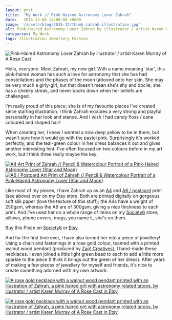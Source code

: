 ```yaml
---
layout: post
title:  "My Work // Pink-Haired Astronomy Lover Zahrah"
date:   2015-12-08 12:00:00 +0000
image: '/assets/blog/2015-12/thumb-zahrah-illustration.jpg'
alt: Pink-Haired Astronomy Lover Zahrah by illustrator / artist Karen Murray of A Rose Cast
categories: My-Work
tags: Illustration Jewellery Fashion
---
```


![Pink-Haired Astronomy Lover Zahrah by illustrator / artist Karen Murray of A Rose Cast](/assets/folio/portraits/portrait-illustration-zahrah.jpg "Pink-Haired Astronomy Lover Zahrah by illustrator / artist Karen Murray of A Rose Cast")

Hello, everyone. Meet Zahrah, my new girl. With a name meaning 'star', this pink-haired woman has such a love for astronomy that she has had constellations and the phases of the moon tattooed onto her skin. She may be very much a girly-girl, but that doesn't mean she's shy and docile; she has a cheeky streak, and never backs down when her beliefs are challenged.

I'm really proud of this piece; she is of my favourite pieces I've created since starting illustration. I think Zahrah excudes a very strong and playful personality in her look and stance. And I wish I had candy floss / cane coloured and shaped hair!

When creating her, I knew I wanted a nice deep yellow to be in there, but wasn't sure how it would go with the pastel pink. Surprisingly it's worked perfectly, and the teal-green colour in her dress balances it out and gives another interesting hint. I've often focused on two colours before in my art work, but I think three really maybe the key.

<div class="row">
	<div class="col-md-6">
		<a href="https://www.etsy.com/listing/257821175/zahrah-a4-print-of-a-pencil-watercolour" title="A4 Art Print of Zahrah // Pencil &amp; Watercolour Portrait of a Pink-Haired Astronomy Lover (Star and Moon) on Etsy"><img src="/assets/blog/2015-12/a4-print-portrait-illustration-zahrah.jpg" alt="A4 Art Print of Zahrah // Pencil &amp; Watercolour Portrait of a Pink-Haired Astronomy Lover (Star and Moon)"></a>
	</div>
	<div class="col-md-6">
		<a href="https://www.etsy.com/listing/267621317/watercolor-portrait-illustration-a6" title="A6 / Postcard Art Print of Zahrah // Pencil &amp; Watercolour Portrait of a Pink-Haired Astronomy Lover (Star and Moon) on Etsy"><img src="/assets/blog/2015-12/a6-postcard-print-portrait-illustration-zahrah.jpg" alt="A6 / Postcard Art Print of Zahrah // Pencil &amp; Watercolour Portrait of a Pink-Haired Astronomy Lover (Star and Moon)"></a>
	</div>
</div>

Like most of my pieces, I have Zahrah up as an <a href="https://www.etsy.com/listing/257821175/zahrah-a4-print-of-a-pencil-watercolour" title="A4 Art Print of Zahrah // Pencil &amp; Watercolour Portrait of a Pink-Haired Astronomy Lover (Star and Moon) on Etsy">A4</a> and <a href="https://www.etsy.com/listing/267621317/watercolor-portrait-illustration-a6" title="A6 / Postcard Art Print of Zahrah // Pencil &amp; Watercolour Portrait of a Pink-Haired Astronomy Lover (Star and Moon) on Etsy">A6 / postcard</a> print (see above) over on my Etsy store. Both are printed digitally on gorgeous soft silk paper (love the texture of this stuff); the A4s have a weight of 250gsm, whereas the A6 are of 300gsm, giving a nice thickness to each print. And I've used her on a whole range of items on my <a href="https://society6.com/product/astronomy-fan-zahrah-moon-and-star_print#1=45">Society6</a> store; pillows, phone covers, mugs, you name it, she's on them.

<div class="highlight">
  <p>Buy <span class="the">this</span> Piece <span class="the">on</span>
    <a href="https://society6.com/product/astronomy-fan-zahrah-moon-and-star_print#1=45">Society6</a>
    <span class="the">or</span>
    <a href="https://www.etsy.com/shop/ARoseCast/search?search_query=zahrah">Etsy</a>
  </p>
</div>

And for the first time ever, I have also turned her into a piece of jewellery! Using a chain and fastenings in a rose gold colour, teamed with a printed walnut wood pendant (produced by <a href="http://www.zapcreatives.co.uk">Zap! Creatives</a>), I hand-made these necklaces. I even joined a little light green bead to each to add a little more sparkle to the piece (I think it brings out the green of her dress). After years of making a few pieces of jewellery for myself and friends, it's nice to create something adorned with my own artwork.

<a href="https://www.etsy.com/listing/257926790/rose-gold-walnut-wood-pendant-necklace" title="A rose gold necklace with a walnut wood pendant printed with an illustration of Zahrah, a pink haired girl with astronomy related tatoos, by illustrator / artist Karen Murray of A Rose Cast in Etsy"><img src="/assets/folio/portraits/portrait-illustration-zahrah-wooden-necklace-01.jpg" alt="A rose gold necklace with a walnut wood pendant printed with an illustration of Zahrah, a pink haired girl with astronomy related tatoos, by illustrator / artist Karen Murray of A Rose Cast in Etsy"></a>

<a href="https://www.etsy.com/listing/257926790/rose-gold-walnut-wood-pendant-necklace" title="A rose gold necklace with a walnut wood pendant printed with an illustration of Zahrah, a pink haired girl with astronomy related tatoos, by illustrator / artist Karen Murray of A Rose Cast in Etsy"><img src="/assets/blog/2015-12/portrait-illustration-zahrah-wooden-necklace-02.jpg" alt="A rose gold necklace with a walnut wood pendant printed with an illustration of Zahrah, a pink haired girl with astronomy related tatoos, by illustrator / artist Karen Murray of A Rose Cast in Etsy"></a>
